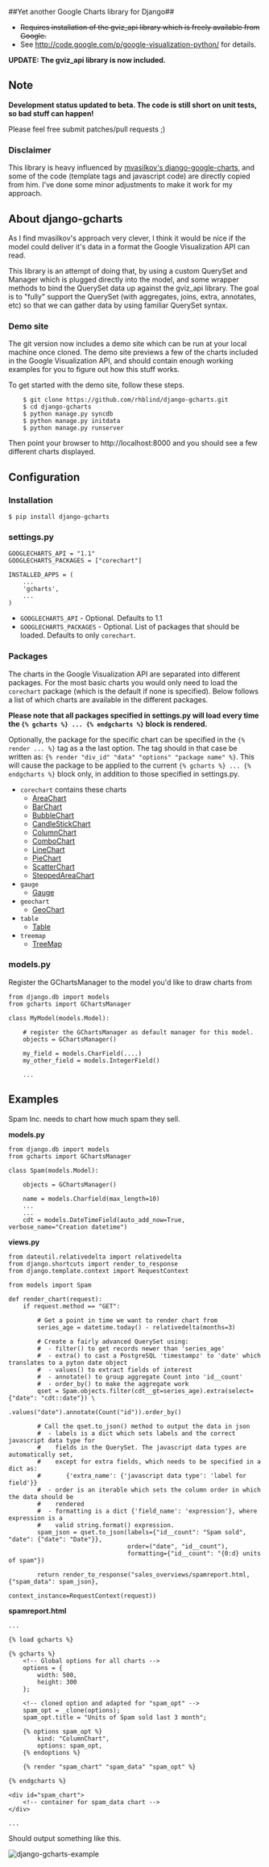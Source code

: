 ##Yet another Google Charts library for Django##

- ~~Requires installation of the gviz_api library which is freely available from Google.~~
- See http://code.google.com/p/google-visualization-python/ for details.

**UPDATE: The gviz_api library is now included.**


## Note ##
**Development status updated to beta. The code is still short on unit tests, so bad stuff can happen!**

Please feel free submit patches/pull requests ;)

### Disclaimer ###
This library is heavy influenced by [mvasilkov's django-google-charts](https://github.com/mvasilkov/django-google-charts),
and some of the code (template tags and javascript code) are directly copied from him. I've done some minor adjustments to
make it work for my approach.

## About django-gcharts ##
As I find mvasilkov's approach very clever, I think it would be nice if the model could deliver it's data in a format
the Google Visualization API can read.

This library is an attempt of doing that, by using a custom QuerySet and Manager which is plugged directly into the model,
and some wrapper methods to bind the QuerySet data up against the gviz_api library.
The goal is to "fully" support the QuerySet (with aggregates, joins, extra, annotates, etc) so that we can gather data
by using familiar QuerySet syntax.

### Demo site ###
The git version now includes a demo site which can be run at your local machine once cloned. The demo site previews a few
of the charts included in the Google Visualization API, and should contain enough working examples for you to figure out
how this stuff works.

To get started with the demo site, follow these steps.

        $ git clone https://github.com/rhblind/django-gcharts.git
        $ cd django-gcharts
        $ python manage.py syncdb
        $ python manage.py initdata
        $ python manage.py runserver

Then point your browser to http://localhost:8000 and you should see a few different charts displayed.

## Configuration ##

### Installation ###
        
    $ pip install django-gcharts

### settings.py ###
    GOOGLECHARTS_API = "1.1"
    GOOGLECHARTS_PACKAGES = ["corechart"]
    
    INSTALLED_APPS = (
        ...
        'gcharts',
        ...
    )

 * `GOOGLECHARTS_API` - Optional. Defaults to 1.1
 * `GOOGLECHARTS_PACKAGES` - Optional. List of packages that should be loaded. Defaults to only `corechart`.
  
### Packages ###
The charts in the Google Visualization API are separated into different packages. For the most basic charts
you would only need to load the `corechart` package (which is the default if none is specified).
Below follows a list of which charts are available in the different packages.

**Please note that all packages specified in settings.py will load every time the `{% gcharts %} ... {% endgcharts %}`
  block is rendered.**

Optionally, the package for the specific chart can be specified in the `{% render ... %}` tag as a the last option. 
The tag should in that case be written as: `{% render "div_id" "data" "options" "package name" %}`. This will cause 
the package to be applied to the current `{% gcharts %} ... {% endgcharts %}` block only, in addition to those specified
in settings.py.


* `corechart` contains these charts
  * [AreaChart](https://developers.google.com/chart/interactive/docs/gallery/areachart)
  * [BarChart](https://developers.google.com/chart/interactive/docs/gallery/barchart)
  * [BubbleChart](https://developers.google.com/chart/interactive/docs/gallery/bubblechart)
  * [CandleStickChart](https://developers.google.com/chart/interactive/docs/gallery/candlestickchart)
  * [ColumnChart](https://developers.google.com/chart/interactive/docs/gallery/columnchart)
  * [ComboChart](https://developers.google.com/chart/interactive/docs/gallery/combochart)
  * [LineChart](https://developers.google.com/chart/interactive/docs/gallery/linechart)
  * [PieChart](https://developers.google.com/chart/interactive/docs/gallery/piechart)
  * [ScatterChart](https://developers.google.com/chart/interactive/docs/gallery/scatterchart)
  * [SteppedAreaChart](https://developers.google.com/chart/interactive/docs/gallery/steppedareachart)
* `gauge`
  * [Gauge](https://developers.google.com/chart/interactive/docs/gallery/gauge)
* `geochart`
  * [GeoChart](https://developers.google.com/chart/interactive/docs/gallery/geochart)
* `table`
  * [Table](https://developers.google.com/chart/interactive/docs/gallery/table)
* `treemap`
  * [TreeMap](https://developers.google.com/chart/interactive/docs/gallery/treemap)


### models.py ###

Register the GChartsManager to the model you'd like to draw charts from

    from django.db import models
    from gcharts import GChartsManager
    
    class MyModel(models.Model):
            
        # register the GChartsManager as default manager for this model.
        objects = GChartsManager()
        
        my_field = models.CharField(....)
        my_other_field = models.IntegerField()
        
        ...
                
                
## Examples ##

Spam Inc. needs to chart how much spam they sell.

**models.py**
        
    from django.db import models
    from gcharts import GChartsManager
    
    class Spam(models.Model):
            
        objects = GChartsManager()
        
        name = models.Charfield(max_length=10)
        ...
        ...
        cdt = models.DateTimeField(auto_add_now=True, verbose_name="Creation datetime")
                

**views.py**
        
    from dateutil.relativedelta import relativedelta
    from django.shortcuts import render_to_response
    from django.template.context import RequestContext
    
    from models import Spam
    
    def render_chart(request):
        if request.method == "GET":
                
            # Get a point in time we want to render chart from
            series_age = datetime.today() - relativedelta(months=3)
            
            # Create a fairly advanced QuerySet using:
            #  - filter() to get records newer than 'series_age'
            #  - extra() to cast a PostgreSQL 'timestampz' to 'date' which translates to a pyton date object
            #  - values() to extract fields of interest
            #  - annotate() to group aggregate Count into 'id__count'
            #  - order_by() to make the aggregate work
            qset = Spam.objects.filter(cdt__gt=series_age).extra(select={"date": "cdt::date"}) \
                                       .values("date").annotate(Count("id")).order_by()
            
            # Call the qset.to_json() method to output the data in json
            #  - labels is a dict which sets labels and the correct javascript data type for
            #    fields in the QuerySet. The javascript data types are automatically set, 
            #    except for extra fields, which needs to be specified in a dict as:
            #       {'extra_name': {'javascript data type': 'label for field'}}
            #  - order is an iterable which sets the column order in which the data should be
            #    rendered
            #  - formatting is a dict {'field_name': 'expression'}, where expression is a 
            #    valid string.format() expression.
            spam_json = qset.to_json(labels={"id__count": "Spam sold", "date": {"date": "Date"}},
                                     order=("date", "id__count"), 
                                     formatting={"id__count": "{0:d} units of spam"})
            
            return render_to_response("sales_overviews/spamreport.html, {"spam_data": spam_json},
                                      context_instance=RequestContext(request))

**spamreport.html**

    ...

    {% load gcharts %}

    {% gcharts %}
        <!-- Global options for all charts -->
        options = {
            width: 500,
            height: 300
        };
    
        <!-- cloned option and adapted for "spam_opt" -->
        spam_opt = _clone(options);
        spam_opt.title = "Units of Spam sold last 3 month";
    
        {% options spam_opt %}
            kind: "ColumnChart",
            options: spam_opt,
        {% endoptions %}

        {% render "spam_chart" "spam_data" "spam_opt" %}
    
    {% endgcharts %}
    
    <div id="spam_chart">
        <!-- container for spam_data chart -->
    </div>
    
    ...

Should output something like this.

![django-gcharts-example](https://raw.github.com/rhblind/django-gcharts/master/example.png)
